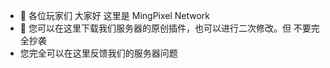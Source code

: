 - 👋 各位玩家们 大家好 这里是 MingPixel Network 
- 👀 您可以在这里下载我们服务器的原创插件，也可以进行二次修改。但 不要完全抄袭
- 您完全可以在这里反馈我们的服务器问题

<!---
JeffreyMing2/JeffreyMing2 is a ✨ special ✨ repository because its `README.md` (this file) appears on your GitHub profile.
You can click the Preview link to take a look at your changes.
--->
